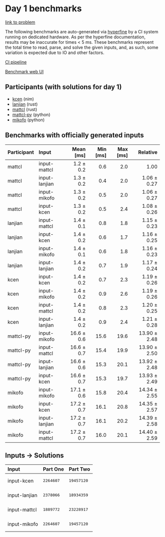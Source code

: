 # Day 1 benchmarks

[link to problem](https://adventofcode.com/2024/day/1)

The following benchmarks are auto-generated via
[hyperfine](https://github.com/sharkdp/hyperfine) by a CI system running on
dedicated hardware. As per the hyperfine documentation, results may be
inaccurate for times < 5 ms. These benchmarks represent the total time to read,
parse, and solve the given inputs, and, as such, some variation is expected due
to IO and other factors.

[CI pipeline](http://ci.papercode.net:8080/teams/main/pipelines/aoc2024)

[Benchmark web UI](https://aoc.ancalagon.black)


## Participants (with solutions for day 1)

- [kcen](https://github.com/kcen/aoc2024) (nim)
- [lanjian](https://github.com/lanjian/aoc-2024) (rust)
- [mattcl](https://github.com/mattcl/aoc2024) (rust)
- [mattcl-py](https://github.com/mattcl/aoc2024-py) (python)
- [mikofo](https://github.com/mikofo/aoc2024) (python)


## Benchmarks with officially generated inputs

| Participant | Input | Mean [ms] | Min [ms] | Max [ms] | Relative |
|:---|:---|---:|---:|---:|---:|
| mattcl | input-mattcl | 1.2 ± 0.2 | 0.6 | 2.0 | 1.00 |
| mattcl | input-lanjian | 1.3 ± 0.2 | 0.4 | 2.0 | 1.06 ± 0.27 |
| mattcl | input-mikofo | 1.3 ± 0.2 | 0.5 | 2.0 | 1.06 ± 0.27 |
| mattcl | input-kcen | 1.3 ± 0.2 | 0.5 | 2.4 | 1.08 ± 0.26 |
| lanjian | input-mattcl | 1.4 ± 0.1 | 0.8 | 1.8 | 1.15 ± 0.23 |
| lanjian | input-kcen | 1.4 ± 0.2 | 0.6 | 1.7 | 1.16 ± 0.25 |
| lanjian | input-mikofo | 1.4 ± 0.1 | 0.6 | 1.8 | 1.16 ± 0.23 |
| lanjian | input-lanjian | 1.4 ± 0.2 | 0.7 | 1.9 | 1.17 ± 0.24 |
| kcen | input-kcen | 1.4 ± 0.2 | 0.7 | 2.3 | 1.19 ± 0.26 |
| kcen | input-mikofo | 1.4 ± 0.2 | 0.9 | 2.6 | 1.19 ± 0.26 |
| kcen | input-mattcl | 1.4 ± 0.2 | 0.8 | 2.3 | 1.20 ± 0.25 |
| kcen | input-lanjian | 1.4 ± 0.2 | 0.9 | 2.4 | 1.21 ± 0.28 |
| mattcl-py | input-mikofo | 16.6 ± 0.6 | 15.6 | 19.6 | 13.90 ± 2.48 |
| mattcl-py | input-mattcl | 16.6 ± 0.7 | 15.4 | 19.9 | 13.90 ± 2.50 |
| mattcl-py | input-lanjian | 16.6 ± 0.6 | 15.3 | 20.1 | 13.92 ± 2.48 |
| mattcl-py | input-kcen | 16.6 ± 0.7 | 15.3 | 19.7 | 13.93 ± 2.49 |
| mikofo | input-mikofo | 17.1 ± 0.6 | 15.8 | 20.4 | 14.34 ± 2.55 |
| mikofo | input-kcen | 17.2 ± 0.7 | 16.1 | 20.8 | 14.35 ± 2.57 |
| mikofo | input-lanjian | 17.2 ± 0.7 | 16.1 | 20.2 | 14.39 ± 2.58 |
| mikofo | input-mattcl | 17.2 ± 0.7 | 16.0 | 20.1 | 14.40 ± 2.59 |


## Inputs -> Solutions

| Input | Part One | Part Two |
|:---|:---|:---|
|input-kcen|<pre>2264607</pre>|<pre>19457120</pre>|
|input-lanjian|<pre>2378066</pre>|<pre>18934359</pre>|
|input-mattcl|<pre>1889772</pre>|<pre>23228917</pre>|
|input-mikofo|<pre>2264607</pre>|<pre>19457120</pre>|